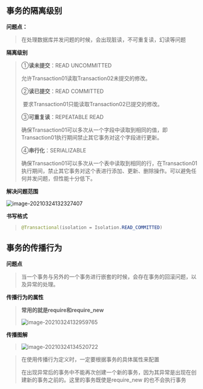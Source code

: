 ## 事务的隔离级别

**问题点：**

> 在处理数据库并发问题的时候，会出现脏读，不可重复读，幻读等问题

**隔离级别**

> ①**读未提交**：READ UNCOMMITTED
>
> 允许Transaction01读取Transaction02未提交的修改。
>
> ②**读已提交**：READ COMMITTED
>
> ​     要求Transaction01只能读取Transaction02已提交的修改。
>
> ③**可重复读**：REPEATABLE READ
>
> ​     确保Transaction01可以多次从一个字段中读取到相同的值，即Transaction01执行期间禁止其它事务对这个字段进行更新。
>
> ④**串行化**：SERIALIZABLE
>
> ​     确保Transaction01可以多次从一个表中读取到相同的行，在Transaction01执行期间，禁止其它事务对这个表进行添加、更新、删除操作。可以避免任何并发问题，但性能十分低下。

**解决问题范围**

![image-20210324132327407](C:\Users\大梦\AppData\Roaming\Typora\typora-user-images\image-20210324132327407.png)

**书写格式**

> ```java
> @Transactional(isolation = Isolation.READ_COMMITTED)
> ```

## 事务的传播行为

**问题点**

> 当一个事务与另外的一个事务进行嵌套的时候，会存在事务的回滚问题，以及异常的处理。

**传播行为的属性**

> **常用的就是require和require_new**
>
> ![image-20210324132959765](C:\Users\大梦\AppData\Roaming\Typora\typora-user-images\image-20210324132959765.png)

**传播图解**

> ![image-20210324134520722](C:\Users\大梦\AppData\Roaming\Typora\typora-user-images\image-20210324134520722.png)

> 在使用传播行为定义时，一定要根据事务的具体属性来配置
>
> 在出现异常后的事务中不能再次创建一个新的事务，因为其异常是出现在创建新的事务之前的。这里的事务既使是require_new 的也不会执行事务